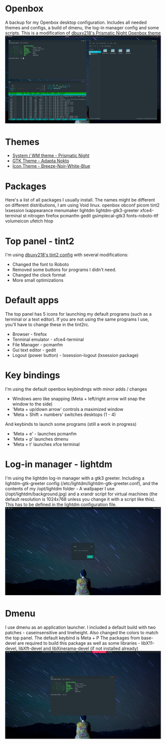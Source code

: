 # Openbox

A backup for my Openbox desktop configuration. Includes all needed themes and configs, a build of dmenu, the log-in manager config and some scripts. This is a modification of [dbuxy218's Prismatic Night Openbox theme](https://github.com/dbuxy218/Prismatic-Night) 
![A screenshot of my desktop](/screenshots/desktop.png?raw=true)

# Themes

+ [System / WM theme - Prismatic Night](https://github.com/dbuxy218/Prismatic-Night#openbox)
+ [GTK Theme - Adapta Nokto](https://cinnamon-spices.linuxmint.com/themes/view/Adapta-Nokto)
+ [Icon Theme - Breeze-Noir-White-Blue](https://store.kde.org/p/1361468)

# Packages 

Here's a list of all packages I usually install. The names might be different on different distributions, I am using Void linux.
openbox obconf picom tint2 lxsession lxappearance menumaker lightdm lightdm-gtk3-greeter xfce4-terminal st nitrogen firefox pcmanfm gedit gsimplecal-gtk3 fonts-roboto-ttf volumeicon ufetch htop 

# Top panel - tint2

I'm using [dbuxy218's tint2 config](https://github.com/dbuxy218/Prismatic-Night#tint2) with several modifications:

+ Changed the font to Roboto
+ Removed some buttons for programs I didn't need. 
+ Changed the clock format
+ More small optimizations 

# Default apps

The top panel has 5 icons for launching my default programs (such as a terminal or a text editor). If you are not using the same programs I use, you'll have to change these in the tint2rc.

+ Browser - firefox
+ Terminal emulator - xfce4-terminal
+ File Manager - pcmanfm
+ Gui text editor - gedit
+ Logout (power button) - lxsession-logout (lxsession package)

# Key bindings 

I'm using the default openbox keybindings with minor adds / changes 
+ Windows aero like snapping (Meta + left/right arrow will snap the window to the side)
+ 'Meta + up/down arrow' controls a maximized window
+ 'Meta + Shift + numbers' switches desktops (1 - 4)

And keybinds to launch some programs (still a work in progress)

+ 'Meta + e' - launches pcmanfm
+ 'Meta + p' launches dmenu
+ 'Meta + t' launches xfce terminal

# Log-in manager - lightdm

I'm using the lightdm log-in manager with a gtk3 greeter. Including a lightdm-gtk-greeter config (/etc/lightdm/lightdm-gtk-greeter.conf), and the contents of my /opt/lightdm folder -  A wallpaper I use (/opt/lightdm/background.jpg) and a xrandr script for virtual machines (the default resolution is 1024x768 unless you change it with a script like this). This has to be defined in the lightdm configuration file. 
![LightDM log-in manager](/screenshots/lightdm.png?raw=true)

# Dmenu

I use dmenu as an application launcher. I included a default build with two patches - caseinsensitive and lineheight. Also changed the colors to match the top panel.
The default keybind is Meta + P
The packages from base-devel are required to build this package as well as some libraries - libX11-devel, libXft-devel and libXinerama-devel (if not installed already)
![dmenu](/screenshots/dmenu.png?raw=true)
